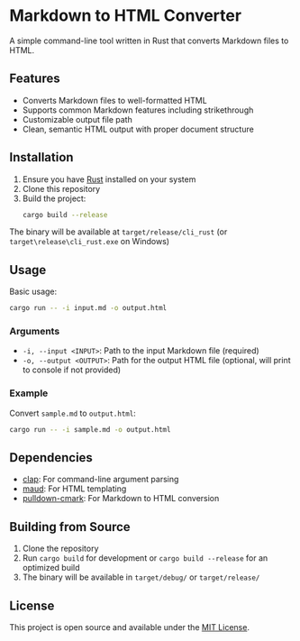 # Markdown to HTML Converter

A simple command-line tool written in Rust that converts Markdown files to HTML.

## Features

- Converts Markdown files to well-formatted HTML
- Supports common Markdown features including strikethrough
- Customizable output file path
- Clean, semantic HTML output with proper document structure

## Installation

1. Ensure you have [Rust](https://www.rust-lang.org/tools/install) installed on your system
2. Clone this repository
3. Build the project:
   ```bash
   cargo build --release
   ```

The binary will be available at `target/release/cli_rust` (or `target\release\cli_rust.exe` on Windows)

## Usage

Basic usage:
```bash
cargo run -- -i input.md -o output.html
```

### Arguments

- `-i, --input <INPUT>`: Path to the input Markdown file (required)
- `-o, --output <OUTPUT>`: Path for the output HTML file (optional, will print to console if not provided)

### Example

Convert `sample.md` to `output.html`:
```bash
cargo run -- -i sample.md -o output.html
```

## Dependencies

- [clap](https://crates.io/crates/clap): For command-line argument parsing
- [maud](https://crates.io/crates/maud): For HTML templating
- [pulldown-cmark](https://crates.io/crates/pulldown-cmark): For Markdown to HTML conversion

## Building from Source

1. Clone the repository
2. Run `cargo build` for development or `cargo build --release` for an optimized build
3. The binary will be available in `target/debug/` or `target/release/`

## License

This project is open source and available under the [MIT License](LICENSE).
